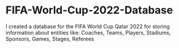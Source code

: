 # FIFA-World-Cup-2022-Database
I created a database for the FIFA World Cup Qatar 2022 for storing information about entities like: Coaches, Teams, Players, Stadiums, Sponsors, Games, Stages, Referees
